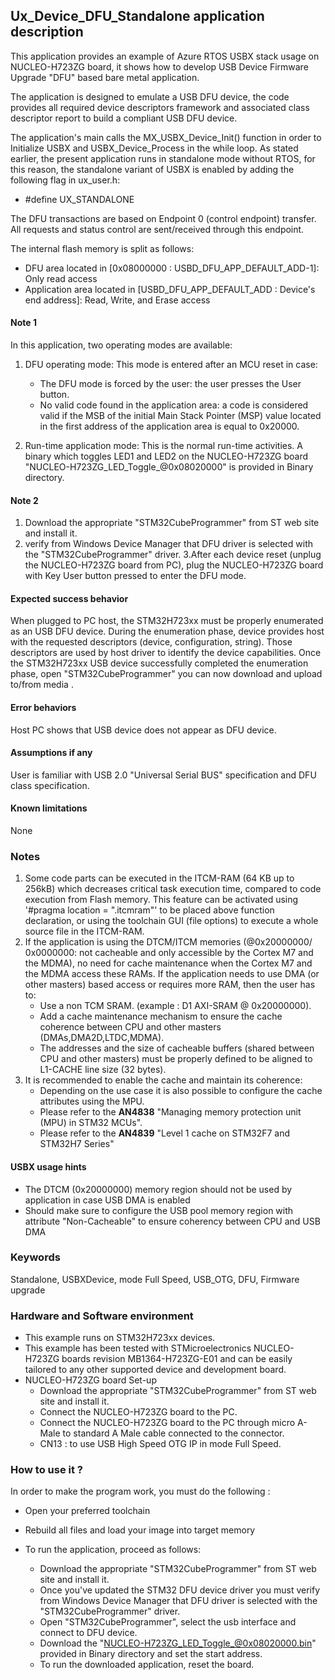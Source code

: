 
## <b>Ux_Device_DFU_Standalone application description</b>

This application provides an example of Azure RTOS USBX stack usage on NUCLEO-H723ZG board,
it shows how to develop USB Device Firmware Upgrade "DFU" based bare metal application.

The application is designed to emulate a USB DFU device, the code provides all required device descriptors framework
and associated class descriptor report to build a compliant USB DFU device.

The application's main calls the MX_USBX_Device_Init() function in order to Initialize USBX and USBX_Device_Process in the while loop.
As stated earlier, the present application runs in standalone mode without RTOS, for this reason, the standalone variant of USBX is enabled by adding the following flag in ux_user.h:

  - #define UX_STANDALONE

The DFU transactions are based on Endpoint 0 (control endpoint) transfer. All requests and status
control are sent/received through this endpoint.

The internal flash memory is split as follows:
 - DFU area located in [0x08000000 : USBD_DFU_APP_DEFAULT_ADD-1]: Only read access
 - Application area located in [USBD_DFU_APP_DEFAULT_ADD : Device's end address]: Read, Write, and Erase
   access

#### <b>Note 1</b>

In this application, two operating modes are available:

 1. DFU operating mode:
    This mode is entered after an MCU reset in case:
     - The DFU mode is forced by the user: the user presses the User button.
     - No valid code found in the application area: a code is considered valid if the MSB of the initial
       Main Stack Pointer (MSP) value located in the first address of the application area is equal to
       0x20000.

 2. Run-time application mode:
    This is the normal run-time activities. A binary which toggles LED1 and LED2 on the NUCLEO-H723ZG board "NUCLEO-H723ZG_LED_Toggle_@0x08020000" is provided in Binary directory.

#### <b>Note 2</b>

 1. Download the appropriate "STM32CubeProgrammer" from ST web site and install it.
 2. verify from Windows Device Manager that DFU driver is selected with the "STM32CubeProgrammer" driver.
 3.After each device reset (unplug the NUCLEO-H723ZG board from PC), plug the NUCLEO-H723ZG board with Key User button pressed to enter the DFU mode.

#### <b>Expected success behavior</b>

When plugged to PC host, the STM32H723xx must be properly enumerated as an USB DFU device.
During the enumeration phase, device provides host with the requested descriptors (device, configuration, string).
Those descriptors are used by host driver to identify the device capabilities.
Once the STM32H723xx USB device successfully completed the enumeration phase, open "STM32CubeProgrammer" you can now download and upload to/from media .

#### <b>Error behaviors</b>

Host PC shows that USB device does not appear as DFU device.

#### <b>Assumptions if any</b>

User is familiar with USB 2.0 "Universal Serial BUS" specification and DFU class specification.

#### <b>Known limitations</b>

None

### <b>Notes</b>

 1. Some code parts can be executed in the ITCM-RAM (64 KB up to 256kB) which decreases critical task execution time, compared to code execution from Flash memory. This feature can be activated using '#pragma location = ".itcmram"' to be placed above function declaration, or using the toolchain GUI (file options) to execute a whole source file in the ITCM-RAM.
 2.  If the application is using the DTCM/ITCM memories (@0x20000000/ 0x0000000: not cacheable and only accessible by the Cortex M7 and the MDMA), no need for cache maintenance when the Cortex M7 and the MDMA access these RAMs. If the application needs to use DMA (or other masters) based access or requires more RAM, then the user has to:
      - Use a non TCM SRAM. (example : D1 AXI-SRAM @ 0x20000000).
      - Add a cache maintenance mechanism to ensure the cache coherence between CPU and other masters (DMAs,DMA2D,LTDC,MDMA).
      - The addresses and the size of cacheable buffers (shared between CPU and other masters) must be properly defined to be aligned to L1-CACHE line size (32 bytes).
 3.  It is recommended to enable the cache and maintain its coherence:
      - Depending on the use case it is also possible to configure the cache attributes using the MPU.
      - Please refer to the **AN4838** "Managing memory protection unit (MPU) in STM32 MCUs".
      - Please refer to the **AN4839** "Level 1 cache on STM32F7 and STM32H7 Series"

#### <b>USBX usage hints</b>

- The DTCM (0x20000000) memory region should not be used by application in case USB DMA is enabled
- Should make sure to configure the USB pool memory region with attribute "Non-Cacheable" to ensure coherency between CPU and USB DMA

### <b>Keywords</b>

Standalone, USBXDevice, mode Full Speed, USB_OTG, DFU, Firmware upgrade

### <b>Hardware and Software environment</b>

  - This example runs on STM32H723xx devices.
  - This example has been tested with STMicroelectronics NUCLEO-H723ZG boards revision MB1364-H723ZG-E01
    and can be easily tailored to any other supported device and development board.
  - NUCLEO-H723ZG board Set-up
    - Download the appropriate "STM32CubeProgrammer" from ST web site and install it.
    - Connect the NUCLEO-H723ZG board to the PC.
    - Connect the NUCLEO-H723ZG board to the PC through micro A-Male to standard A Male cable connected to the connector.
    - CN13 : to use USB High Speed OTG IP in mode Full Speed.

### <b>How to use it ?</b>

In order to make the program work, you must do the following :

 - Open your preferred toolchain
 - Rebuild all files and load your image into target memory
 - To run the application, proceed as follows:

    - Download the appropriate "STM32CubeProgrammer" from ST web site and install it.
    - Once you've updated the STM32 DFU device driver you must verify from Windows Device Manager
      that DFU driver is selected with the "STM32CubeProgrammer" driver.
    - Open "STM32CubeProgrammer", select the usb interface and connect to DFU device.
    - Download the "NUCLEO-H723ZG_LED_Toggle_@0x08020000.bin" provided in Binary directory and set the start address.
    - To run the downloaded application, reset the board.